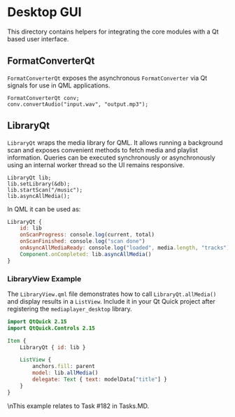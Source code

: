 # Desktop GUI

This directory contains helpers for integrating the core modules with a Qt based user interface.

## FormatConverterQt

`FormatConverterQt` exposes the asynchronous `FormatConverter` via Qt signals for use in QML applications.

```
FormatConverterQt conv;
conv.convertAudio("input.wav", "output.mp3");
```

## LibraryQt

`LibraryQt` wraps the media library for QML. It allows running a background scan
and exposes convenient methods to fetch media and playlist information. Queries
can be executed synchronously or asynchronously using an internal worker thread
so the UI remains responsive.

```
LibraryQt lib;
lib.setLibrary(&db);
lib.startScan("/music");
lib.asyncAllMedia();
```

In QML it can be used as:

```qml
LibraryQt {
    id: lib
    onScanProgress: console.log(current, total)
    onScanFinished: console.log("scan done")
    onAsyncAllMediaReady: console.log("loaded", media.length, "tracks")
    Component.onCompleted: lib.asyncAllMedia()
}
```

### LibraryView Example

The `LibraryView.qml` file demonstrates how to call `LibraryQt.allMedia()` and display
results in a `ListView`. Include it in your Qt Quick project after registering the
`mediaplayer_desktop` library.

```qml
import QtQuick 2.15
import QtQuick.Controls 2.15

Item {
    LibraryQt { id: lib }

    ListView {
        anchors.fill: parent
        model: lib.allMedia()
        delegate: Text { text: modelData["title"] }
    }
}
```
\nThis example relates to Task #182 in Tasks.MD.
